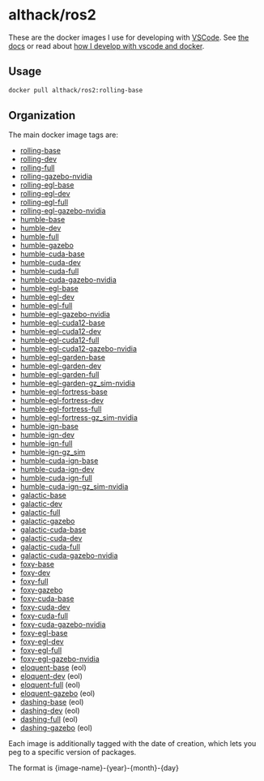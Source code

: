 # althack/ros2

These are the docker images I use for developing with [VSCode](https://code.visualstudio.com/).
See [the docs](https://athackst.github.io/dockerfiles) or read about  [how I develop with vscode and docker](https://www.allisonthackston.com/articles/docker_development.html).

## Usage

```bash
docker pull althack/ros2:rolling-base
```

## Organization

The main docker image tags are:

* [rolling-base](https://github.com/athackst/dockerfiles/blob/main/ros2/rolling.Dockerfile)
* [rolling-dev](https://github.com/athackst/dockerfiles/blob/main/ros2/rolling.Dockerfile)
* [rolling-full](https://github.com/athackst/dockerfiles/blob/main/ros2/rolling.Dockerfile)
* [rolling-gazebo-nvidia](https://github.com/athackst/dockerfiles/blob/main/ros2/rolling.Dockerfile)
* [rolling-egl-base](https://github.com/athackst/dockerfiles/blob/main/ros2/rolling-egl.Dockerfile)
* [rolling-egl-dev](https://github.com/athackst/dockerfiles/blob/main/ros2/rolling-egl.Dockerfile)
* [rolling-egl-full](https://github.com/athackst/dockerfiles/blob/main/ros2/rolling-egl.Dockerfile)
* [rolling-egl-gazebo-nvidia](https://github.com/athackst/dockerfiles/blob/main/ros2/rolling-egl.Dockerfile)
* [humble-base](https://github.com/athackst/dockerfiles/blob/main/ros2/humble.Dockerfile)
* [humble-dev](https://github.com/athackst/dockerfiles/blob/main/ros2/humble.Dockerfile)
* [humble-full](https://github.com/athackst/dockerfiles/blob/main/ros2/humble.Dockerfile)
* [humble-gazebo](https://github.com/athackst/dockerfiles/blob/main/ros2/humble.Dockerfile)
* [humble-cuda-base](https://github.com/athackst/dockerfiles/blob/main/ros2/humble-cuda.Dockerfile)
* [humble-cuda-dev](https://github.com/athackst/dockerfiles/blob/main/ros2/humble-cuda.Dockerfile)
* [humble-cuda-full](https://github.com/athackst/dockerfiles/blob/main/ros2/humble-cuda.Dockerfile)
* [humble-cuda-gazebo-nvidia](https://github.com/athackst/dockerfiles/blob/main/ros2/humble-cuda.Dockerfile)
* [humble-egl-base](https://github.com/athackst/dockerfiles/blob/main/ros2/humble-egl.Dockerfile)
* [humble-egl-dev](https://github.com/athackst/dockerfiles/blob/main/ros2/humble-egl.Dockerfile)
* [humble-egl-full](https://github.com/athackst/dockerfiles/blob/main/ros2/humble-egl.Dockerfile)
* [humble-egl-gazebo-nvidia](https://github.com/athackst/dockerfiles/blob/main/ros2/humble-egl.Dockerfile)
* [humble-egl-cuda12-base](https://github.com/athackst/dockerfiles/blob/main/ros2/humble-egl-cuda12.Dockerfile)
* [humble-egl-cuda12-dev](https://github.com/athackst/dockerfiles/blob/main/ros2/humble-egl-cuda12.Dockerfile)
* [humble-egl-cuda12-full](https://github.com/athackst/dockerfiles/blob/main/ros2/humble-egl-cuda12.Dockerfile)
* [humble-egl-cuda12-gazebo-nvidia](https://github.com/athackst/dockerfiles/blob/main/ros2/humble-egl-cuda12.Dockerfile)
* [humble-egl-garden-base](https://github.com/athackst/dockerfiles/blob/main/ros2/humble-egl-garden.Dockerfile)
* [humble-egl-garden-dev](https://github.com/athackst/dockerfiles/blob/main/ros2/humble-egl-garden.Dockerfile)
* [humble-egl-garden-full](https://github.com/athackst/dockerfiles/blob/main/ros2/humble-egl-garden.Dockerfile)
* [humble-egl-garden-gz_sim-nvidia](https://github.com/athackst/dockerfiles/blob/main/ros2/humble-egl-garden.Dockerfile)
* [humble-egl-fortress-base](https://github.com/athackst/dockerfiles/blob/main/ros2/humble-egl-fortress.Dockerfile)
* [humble-egl-fortress-dev](https://github.com/athackst/dockerfiles/blob/main/ros2/humble-egl-fortress.Dockerfile)
* [humble-egl-fortress-full](https://github.com/athackst/dockerfiles/blob/main/ros2/humble-egl-fortress.Dockerfile)
* [humble-egl-fortress-gz_sim-nvidia](https://github.com/athackst/dockerfiles/blob/main/ros2/humble-egl-fortress.Dockerfile)
* [humble-ign-base](https://github.com/athackst/dockerfiles/blob/main/ros2/humble-ign.Dockerfile)
* [humble-ign-dev](https://github.com/athackst/dockerfiles/blob/main/ros2/humble-ign.Dockerfile)
* [humble-ign-full](https://github.com/athackst/dockerfiles/blob/main/ros2/humble-ign.Dockerfile)
* [humble-ign-gz_sim](https://github.com/athackst/dockerfiles/blob/main/ros2/humble-ign.Dockerfile)
* [humble-cuda-ign-base](https://github.com/athackst/dockerfiles/blob/main/ros2/humble-cuda-ign.Dockerfile)
* [humble-cuda-ign-dev](https://github.com/athackst/dockerfiles/blob/main/ros2/humble-cuda-ign.Dockerfile)
* [humble-cuda-ign-full](https://github.com/athackst/dockerfiles/blob/main/ros2/humble-cuda-ign.Dockerfile)
* [humble-cuda-ign-gz_sim-nvidia](https://github.com/athackst/dockerfiles/blob/main/ros2/humble-cuda-ign.Dockerfile)
* [galactic-base](https://github.com/athackst/dockerfiles/blob/main/ros2/galactic.Dockerfile)
* [galactic-dev](https://github.com/athackst/dockerfiles/blob/main/ros2/galactic.Dockerfile)
* [galactic-full](https://github.com/athackst/dockerfiles/blob/main/ros2/galactic.Dockerfile)
* [galactic-gazebo](https://github.com/athackst/dockerfiles/blob/main/ros2/galactic.Dockerfile)
* [galactic-cuda-base](https://github.com/athackst/dockerfiles/blob/main/ros2/galactic-cuda.Dockerfile)
* [galactic-cuda-dev](https://github.com/athackst/dockerfiles/blob/main/ros2/galactic-cuda.Dockerfile)
* [galactic-cuda-full](https://github.com/athackst/dockerfiles/blob/main/ros2/galactic-cuda.Dockerfile)
* [galactic-cuda-gazebo-nvidia](https://github.com/athackst/dockerfiles/blob/main/ros2/galactic-cuda.Dockerfile)
* [foxy-base](https://github.com/athackst/dockerfiles/blob/main/ros2/foxy.Dockerfile)
* [foxy-dev](https://github.com/athackst/dockerfiles/blob/main/ros2/foxy.Dockerfile)
* [foxy-full](https://github.com/athackst/dockerfiles/blob/main/ros2/foxy.Dockerfile)
* [foxy-gazebo](https://github.com/athackst/dockerfiles/blob/main/ros2/foxy.Dockerfile)
* [foxy-cuda-base](https://github.com/athackst/dockerfiles/blob/main/ros2/foxy-cuda.Dockerfile)
* [foxy-cuda-dev](https://github.com/athackst/dockerfiles/blob/main/ros2/foxy-cuda.Dockerfile)
* [foxy-cuda-full](https://github.com/athackst/dockerfiles/blob/main/ros2/foxy-cuda.Dockerfile)
* [foxy-cuda-gazebo-nvidia](https://github.com/athackst/dockerfiles/blob/main/ros2/foxy-cuda.Dockerfile)
* [foxy-egl-base](https://github.com/athackst/dockerfiles/blob/main/ros2/foxy-egl.Dockerfile)
* [foxy-egl-dev](https://github.com/athackst/dockerfiles/blob/main/ros2/foxy-egl.Dockerfile)
* [foxy-egl-full](https://github.com/athackst/dockerfiles/blob/main/ros2/foxy-egl.Dockerfile)
* [foxy-egl-gazebo-nvidia](https://github.com/athackst/dockerfiles/blob/main/ros2/foxy-egl.Dockerfile)
* [eloquent-base](https://github.com/athackst/dockerfiles/blob/main/ros2/eloquent.Dockerfile) (eol)
* [eloquent-dev](https://github.com/athackst/dockerfiles/blob/main/ros2/eloquent.Dockerfile) (eol)
* [eloquent-full](https://github.com/athackst/dockerfiles/blob/main/ros2/eloquent.Dockerfile) (eol)
* [eloquent-gazebo](https://github.com/athackst/dockerfiles/blob/main/ros2/eloquent.Dockerfile) (eol)
* [dashing-base](https://github.com/athackst/dockerfiles/blob/main/ros2/dashing.Dockerfile) (eol)
* [dashing-dev](https://github.com/athackst/dockerfiles/blob/main/ros2/dashing.Dockerfile) (eol)
* [dashing-full](https://github.com/athackst/dockerfiles/blob/main/ros2/dashing.Dockerfile) (eol)
* [dashing-gazebo](https://github.com/athackst/dockerfiles/blob/main/ros2/dashing.Dockerfile) (eol)

Each image is additionally tagged with the date of creation, which lets you peg to a specific version of packages.

The format is {image-name}-{year}-{month}-{day}